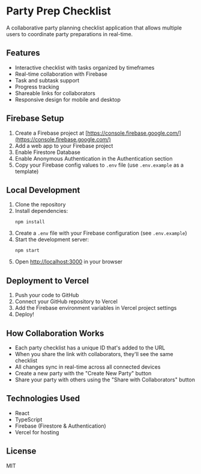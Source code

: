 # Party Prep Checklist

A collaborative party planning checklist application that allows multiple users to coordinate party preparations in real-time.

## Features

- Interactive checklist with tasks organized by timeframes
- Real-time collaboration with Firebase
- Task and subtask support
- Progress tracking
- Shareable links for collaborators
- Responsive design for mobile and desktop

## Firebase Setup

1. Create a Firebase project at [https://console.firebase.google.com/](https://console.firebase.google.com/)
2. Add a web app to your Firebase project
3. Enable Firestore Database
4. Enable Anonymous Authentication in the Authentication section
5. Copy your Firebase config values to `.env` file (use `.env.example` as a template)

## Local Development

1. Clone the repository
2. Install dependencies:
   ```
   npm install
   ```
3. Create a `.env` file with your Firebase configuration (see `.env.example`)
4. Start the development server:
   ```
   npm start
   ```
5. Open [http://localhost:3000](http://localhost:3000) in your browser

## Deployment to Vercel

1. Push your code to GitHub 
2. Connect your GitHub repository to Vercel
3. Add the Firebase environment variables in Vercel project settings
4. Deploy!

## How Collaboration Works

- Each party checklist has a unique ID that's added to the URL
- When you share the link with collaborators, they'll see the same checklist
- All changes sync in real-time across all connected devices
- Create a new party with the "Create New Party" button
- Share your party with others using the "Share with Collaborators" button

## Technologies Used

- React
- TypeScript
- Firebase (Firestore & Authentication)
- Vercel for hosting

## License

MIT
